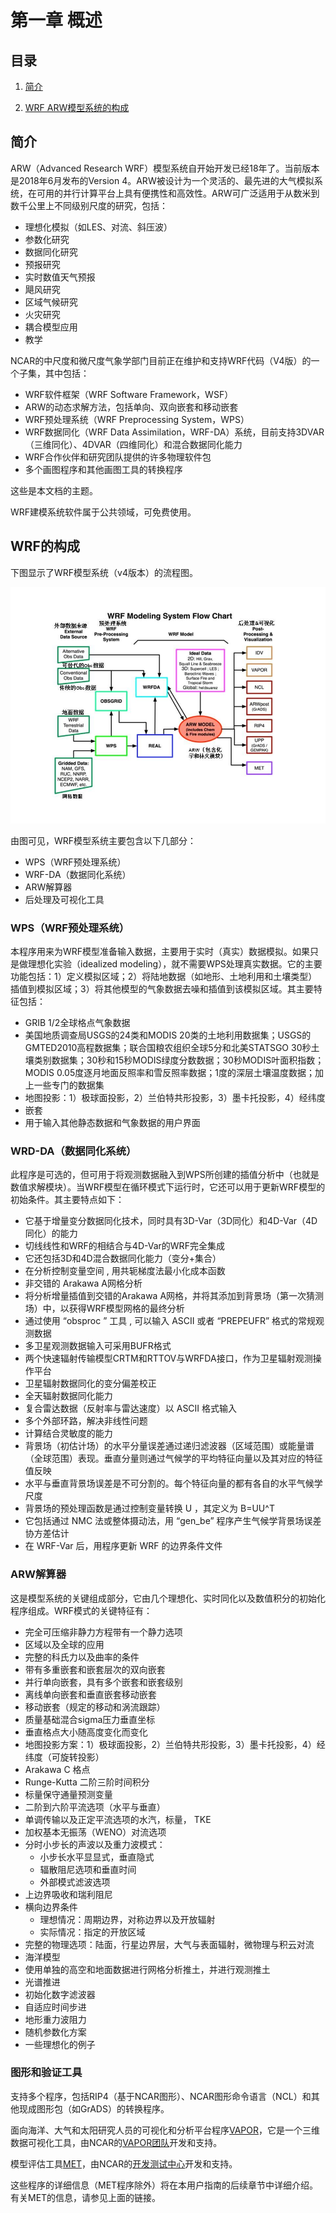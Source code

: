 # 第一章 概述

## 目录

1. [简介](#Introduction)

2. [WRF ARW模型系统的构成](#WRF_Modeling_System)

<a id=Introduction></a>

## 简介

ARW（Advanced Research WRF）模型系统自开始开发已经18年了。当前版本是2018年6月发布的Version 4。ARW被设计为一个灵活的、最先进的大气模拟系统，在可用的并行计算平台上具有便携性和高效性。ARW可广泛适用于从数米到数千公里上不同级别尺度的研究，包括：
* 理想化模拟（如LES、对流、斜压波）
* 参数化研究
* 数据同化研究
* 预报研究
* 实时数值天气预报
* 飓风研究
* 区域气候研究
* 火灾研究
* 耦合模型应用
* 教学

NCAR的中尺度和微尺度气象学部门目前正在维护和支持WRF代码（V4版）的一个子集，其中包括：
* WRF软件框架（WRF Software Framework，WSF）
* ARW的动态求解方法，包括单向、双向嵌套和移动嵌套
* WRF预处理系统（WRF Preprocessing System，WPS）
* WRF数据同化（WRF Data Assimilation，WRF-DA）系统，目前支持3DVAR（三维同化）、4DVAR（四维同化）和混合数据同化能力
* WRF合作伙伴和研究团队提供的许多物理软件包
* 多个画图程序和其他画图工具的转换程序

这些是本文档的主题。

WRF建模系统软件属于公共领域，可免费使用。

<a id=WRF_Modeling_System></a>

## WRF的构成

下图显示了WRF模型系统（v4版本）的流程图。

![WRF_Flow_Chart](images/chap1_WRF_Flow_Chart.jpg)  

由图可见，WRF模型系统主要包含以下几部分：
* WPS（WRF预处理系统）
* WRF-DA（数据同化系统）
* ARW解算器
* 后处理及可视化工具

### WPS（WRF预处理系统）

本程序用来为WRF模型准备输入数据，主要用于实时（真实）数据模拟。如果只是做理想化实验（idealized modeling），就不需要WPS处理真实数据。它的主要功能包括：1）定义模拟区域；2）将陆地数据（如地形、土地利用和土壤类型）插值到模拟区域；3）将其他模型的气象数据去噪和插值到该模拟区域。其主要特征包括：
* GRIB 1/2全球格点气象数据
* 美国地质调查局USGS的24类和MODIS 20类的土地利用数据集；USGS的GMTED2010高程数据集；联合国粮农组织全球5分和北美STATSGO 30秒土壤类别数据集；30秒和15秒MODIS绿度分数数据；30秒MODIS叶面积指数；MODIS 0.05度逐月地面反照率和雪反照率数据；1度的深层土壤温度数据；加上一些专门的数据集
* 地图投影：1）极球面投影，2）兰伯特共形投影，3）墨卡托投影，4）经纬度
* 嵌套
* 用于输入其他静态数据和气象数据的用户界面

### WRD-DA（数据同化系统）

此程序是可选的，但可用于将观测数据融入到WPS所创建的插值分析中（也就是数值求解模块）。当WRF模型在循环模式下运行时，它还可以用于更新WRF模型的初始条件。其主要特点如下：
* 它基于增量变分数据同化技术，同时具有3D-Var（3D同化）和4D-Var（4D同化）的能力
* 切线线性和WRF的相结合与4D-Var的WRF完全集成
* 它还包括3D和4D混合数据同化能力（变分+集合）
* 在分析控制变量空间 , 用共轭梯度法最小化成本函数
* 非交错的 Arakawa A网格分析
* 将分析增量插值到交错的Arakawa A网格，并将其添加到背景场（第一次猜测场）中，以获得WRF模型网格的最终分析
* 通过使用 “obsproc ” 工具 , 可以输入 ASCII 或者 “PREPEUFR” 格式的常规观测数据
* 多卫星观测数据输入可采用BUFR格式
* 两个快速辐射传输模型CRTM和RTTOV与WRFDA接口，作为卫星辐射观测操作平台
* 卫星辐射数据同化的变分偏差校正
* 全天辐射数据同化能力
* 复合雷达数据（反射率与雷达速度）以 ASCII 格式输入
* 多个外部环路，解决非线性问题
* 计算结合灵敏度的能力
* 背景场（初估计场）的水平分量误差通过递归滤波器（区域范围）或能量谱（全球范围）表现。垂直分量则通过气候学的平均特征向量以及其对应的特征值反映
* 水平与垂直背景场误差是不可分割的。每个特征向量的都有各自的水平气候学尺度
* 背景场的预处理函数是通过控制变量转换 U ，其定义为 B=UU^T
* 它包括通过 NMC 法或整体摄动法，用 “gen_be” 程序产生气候学背景场误差协方差估计
* 在 WRF-Var 后，用程序更新 WRF 的边界条件文件

### ARW解算器

这是模型系统的关键组成部分，它由几个理想化、实时同化以及数值积分的初始化程序组成。WRF模式的关键特征有：
* 完全可压缩非静力方程带有一个静力选项
* 区域以及全球的应用
* 完整的科氏力以及曲率的条件
* 带有多重嵌套和嵌套层次的双向嵌套
* 并行单向嵌套，具有多个嵌套和嵌套级别
* 离线单向嵌套和垂直嵌套移动嵌套
* 移动嵌套（规定的移动和涡流跟踪）
* 质量基础混合sigma压力垂直坐标
* 垂直格点大小随高度变化而变化
* 地图投影方案：1）极球面投影，2）兰伯特共形投影，3）墨卡托投影，4）经纬度（可旋转投影）
* Arakawa C 格点
* Runge-Kutta 二阶三阶时间积分
* 标量保守通量预测变量
* 二阶到六阶平流选项（水平与垂直）
* 单调传输以及正定平流选项的水汽，标量， TKE
* 加权基本无振荡（WENO）对流选项
* 分时小步长的声波以及重力波模式：
	* 小步长水平显显式，垂直隐式
	* 辐散阻尼选项和垂直时间
	* 外部模式滤波选项
* 上边界吸收和瑞利阻尼
* 横向边界条件
	* 理想情况：周期边界，对称边界以及开放辐射
	* 实际情况：指定的开放区域
* 完整的物理选项：陆面，行星边界层，大气与表面辐射，微物理与积云对流
* 海洋模型
* 使用单独的高空和地面数据进行网格分析推土，并进行观测推土
* 光谱推进
* 初始化数字滤波器
* 自适应时间步进
* 地形重力波阻力
* 随机参数化方案
* 一些理想化的例子

### 图形和验证工具 

支持多个程序，包括RIP4（基于NCAR图形）、NCAR图形命令语言（NCL）和其他现成图形包（如GrADS）的转换程序。

面向海洋、大气和太阳研究人员的可视化和分析平台程序[VAPOR]( http://www.VAPOR.ucar.edu/ )，它是一个三维数据可视化工具，由NCAR的[VAPOR团队]( mailto:VAPOR@ucar.edu )开发和支持。 

模型评估工具[MET]( http://www.dtcenter.org/MET/users/ )，由NCAR的[开发测试中心]( mailto:MET_help@ucar.edu )开发和支持。 

这些程序的详细信息（MET程序除外）将在本用户指南的后续章节中详细介绍。有关MET的信息，请参见上面的链接。